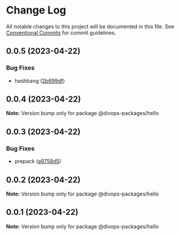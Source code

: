 # Change Log

All notable changes to this project will be documented in this file.
See [Conventional Commits](https://conventionalcommits.org) for commit guidelines.

## 0.0.5 (2023-04-22)

### Bug Fixes

* hashbang ([2b699df](https://github.com/divopsor/divops-packages/commit/2b699dfb74a10476b9dd11c772b1478f1da1a235))

## 0.0.4 (2023-04-22)

**Note:** Version bump only for package @divops-packages/hello

## 0.0.3 (2023-04-22)

### Bug Fixes

* prepack ([a9758d5](https://github.com/divopsor/divops-packages/commit/a9758d56994af2de54ebe20bfdb4aa04e09b9a1b))

## 0.0.2 (2023-04-22)

**Note:** Version bump only for package @divops-packages/hello

## 0.0.1 (2023-04-22)

**Note:** Version bump only for package @divops-packages/hello
